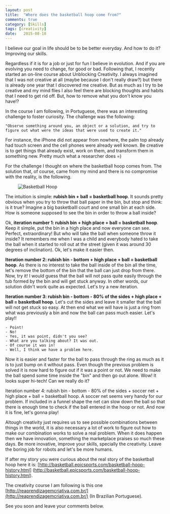 ```yaml
---
layout: post
title:  "Where does the basketball hoop come from?"
comments: true
category: [Skills]
tags: [creativity]
date:   2015-08-18
---
```


<p class="intro"><span class="dropcap">I</span> believe our goal in life should be to be better everyday. And how to do it? Improving our skills.</p>

Regardless if it is for a job or just for fun I believe in evolution. And if you are evolving you need to change, for good or bad. Following that, I recently started an on-line course about Unblocking Creativity. I always imagined that I was not creative at all (maybe because I don't really draw?) but there is already one year that I discovered me creative. But as much as I try to be creative and my mind flies I also feel there are blocking thoughts and habits that I need to get rid off. But, how to remove what you don't know you have!?

In the course I am following, in Portuguese, there was an interesting challenge to foster curiosity. The challenge was the following: 

``"Observe something around you, an object or a solution, and try to figure out what were the ideas that were used to create it."``

For instance, the iPhone did not appear from nowhere, the palm top already had touch screen and the cell phones were already well known. Be creative is to get things that already exist, work on them, and transform them in something new. Pretty much what a researcher does =)

For the challenge I thought on where the basketball hoop comes from. The solution that, of course, came from my mind and there is no compromise with the reality, is the following.

<figure>
  <img src="{{ '/assets/img/basketball-hoop.jpg' | prepend: site.baseurl }}" alt="Basketball Hoop"> 
</figure>

The intuition is simple: **rubish bin + ball = basketball hoop**. It sounds pretty obvious when you try to throw that ball paper in the bin, but stop and think: is it true? Imagine a big basketballl court and one small bin at each side. How is someone supposed to see the bin in order to throw a ball inside? 

Ok, **iteration number 1: rubish bin + high place + ball = basketball hoop**. Keep it simple, put the bin in a high place and now everyone can see. Perfect, extraordinary! But who will take the ball when someone throw it inside? It remembers me when I was a child and everybody hated to take the ball when it started to roll out at the street (given it was around 30 degrees of inclination). Ok, let's make it easier then.

**Iteration number 2: rubish bin - bottom + high place + ball = basketball hoop**. As there is no interest to take the ball inside of the bin all the time, let's remove the bottom of the bin that the ball can just drop from there. Now, try it! I would guess that the ball will not pass quite easily through the tub formed by the bin and will get stuck anyway. In other words, our solution didn't work quite as expected. Let's try a new iteration.

**Iteration number 3: rubish bin - bottom - 80% of the sides + high place + ball = basketball hoop**. Let's cut the sides and leave it smaller that the ball will not get stuck so easy. At then end what we will have is just a ring from what was previously a bin and now the ball can pass much easier. Let's play!! 

``- Point!``</br>
``- No!``</br>
``- Yes, it was point, didn't you see?``</br>
``- What are you talking about? It was out.``</br>
``- Of course it was in!``</br>
``- Well, I think we have a problem here.``</br>



Now it is easier and faster for the ball to pass through the ring as much as it is to just bump on it without pass. Even though the previous problem is solved it is now hard to figure out if it was a point or not. We need to make the ball spend some time inside the "bin" and then go out alone. Wow! It looks super hi-tech! Can we really do it?

Iteration number 4: rubish bin - bottom - 80% of the sides + soccer net + high place + ball = basketball hoop. A soccer net seems very handy for our problem. If included in a funnel shape the net can slow down the ball so that there is enough time to check if the ball entered in the hoop or not. And now it is fine, let's gonna play!

Altough creativity just requires us to see possible combinations between things in the world, it is also necessary a lot of work to figure out how to make our combination works to solve a real problem. When it does happen then we have innovation, something the marketplace praises so much these days. Be more inovative, improve your skills, specially the creativity. Leave the boring job for robots and let's be more humans.

If after my story you were curious about the real story of the basketball hoop here it is: [http://basketball.epicsports.com/basketball-hoop-history.html] (http://basketball.epicsports.com/basketball-hoop-history.html).

The creativity course I am following is this one [http://reaprendizagemcriativa.com.br/](http://reaprendizagemcriativa.com.br/) (In Brazilian Portuguese).

See you soon and leave your comments below.